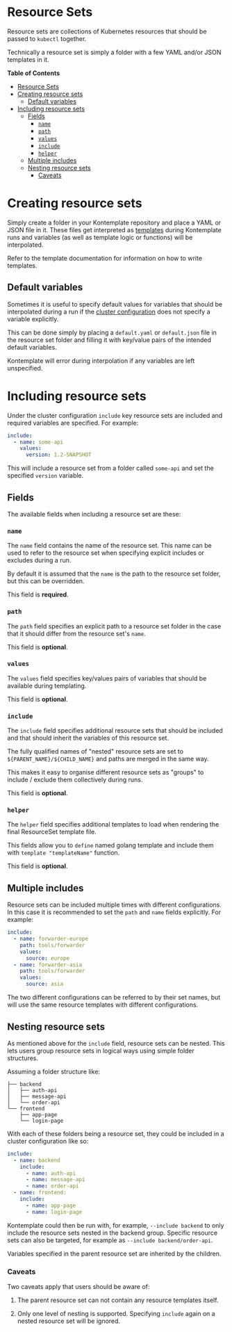 Resource Sets
================

Resource sets are collections of Kubernetes resources that should be passed to `kubectl` together.

Technically a resource set is simply a folder with a few YAML and/or JSON templates in it.

<!-- markdown-toc start - Don't edit this section. Run M-x markdown-toc-refresh-toc -->
**Table of Contents**

- [Resource Sets](#resource-sets)
- [Creating resource sets](#creating-resource-sets)
    - [Default variables](#default-variables)
- [Including resource sets](#including-resource-sets)
    - [Fields](#fields)
        - [`name`](#name)
        - [`path`](#path)
        - [`values`](#values)
        - [`include`](#include)
        - [`helper`](#helper)
    - [Multiple includes](#multiple-includes)
    - [Nesting resource sets](#nesting-resource-sets)
        - [Caveats](#caveats)

<!-- markdown-toc end -->

# Creating resource sets

Simply create a folder in your Kontemplate repository and place a YAML or JSON file in it. These
files get interpreted as [templates][] during Kontemplate runs and variables (as well as template
logic or functions) will be interpolated.

Refer to the template documentation for information on how to write templates.

## Default variables

Sometimes it is useful to specify default values for variables that should be interpolated during
a run if the [cluster configuration][] does not specify a variable explicitly.

This can be done simply by placing a `default.yaml` or `default.json` file in the resource set
folder and filling it with key/value pairs of the intended default variables.

Kontemplate will error during interpolation if any variables are left unspecified.

# Including resource sets

Under the cluster configuration `include` key resource sets are included and required variables
are specified. For example:

```yaml
include:
  - name: some-api
    values:
      version: 1.2-SNAPSHOT
```

This will include a resource set from a folder called `some-api` and set the specified `version` variable.

## Fields

The available fields when including a resource set are these:

### `name`

The `name` field contains the name of the resource set. This name can be used to refer to the resource set
when specifying explicit includes or excludes during a run.

By default it is assumed that the `name` is the path to the resource set folder, but this can be overridden.

This field is **required**.

### `path`

The `path` field specifies an explicit path to a resource set folder in the case that it should differ from
the resource set's `name`.

This field is **optional**.

### `values`

The `values` field specifies key/values pairs of variables that should be available during templating.

This field is **optional**.

### `include`

The `include` field specifies additional resource sets that should be included and that should inherit the
variables of this resource set.

The fully qualified names of "nested" resource sets are set to `${PARENT_NAME}/${CHILD_NAME}` and paths are
merged in the same way.

This makes it easy to organise different resource sets as "groups" to include / exclude them collectively
during runs.

This field is **optional**.

### `helper`

The `helper` field specifies additional templates to load when rendering the final ResourceSet template
file.

This fields allow you to `define` named golang template and include them with `template "templateName"`
function.

This field is **optional**.

## Multiple includes

Resource sets can be included multiple times with different configurations. In this case it is recommended
to set the `path` and `name` fields explicitly. For example:

```yaml
include:
  - name: forwarder-europe
    path: tools/forwarder
    values:
      source: europe
  - name: forwarder-asia
    path: tools/forwarder
    values:
      source: asia
```

The two different configurations can be referred to by their set names, but will use the same resource
templates with different configurations.

## Nesting resource sets

As mentioned above for the `include` field, resource sets can be nested. This lets users group resource
sets in logical ways using simple folder structures.

Assuming a folder structure like:

```
├── backend
│   ├── auth-api
│   ├── message-api
│   └── order-api
└── frontend
    ├── app-page
    └── login-page
```

With each of these folders being a resource set, they could be included in a cluster configuration like so:

```yaml
include:
  - name: backend
    include:
      - name: auth-api
      - name: message-api
      - name: order-api
  - name: frontend:
    include:
      - name: app-page
      - name: login-page
```

Kontemplate could then be run with, for example, `--include backend` to only include the resource sets nested
in the backend group. Specific resource sets can also be targeted, for example as `--include backend/order-api`.

Variables specified in the parent resource set are inherited by the children.

### Caveats

Two caveats apply that users should be aware of:

1. The parent resource set can not contain any resource templates itself.

2. Only one level of nesting is supported. Specifying `include` again on a nested resource set will be ignored.

[templates]: templates.md
[cluster configuration]: cluster-config.md
